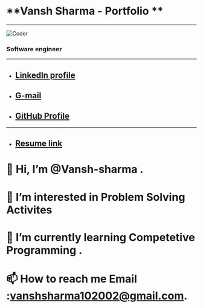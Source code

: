 # **Vansh Sharma - Portfolio **

***

![Coder](https://media.licdn.com/dms/image/D4D35AQHy96wdE-2paQ/profile-framedphoto-shrink_400_400/0/1689268921320?e=1703408400&v=beta&t=_RC8r9lA-uVT8zScl3oOH5BmAz-_lURNcK10BrYe208)
### Software engineer

***

* ## [LinkedIn profile ](https://www.linkedin.com/in/vansh-sharma-2351a8200)
* ## [G-mail](vanshsharma102002@gmail.com)
* ## [GitHub Profile](https://github.com/Vanshsharma75)

***
* ## [Resume link](https://drive.google.com/file/d/1PgFdo-YeDcpnFOKncnBkxdM_ioxN_bcL/view?usp=drive_link)


# 👋 Hi, I’m @Vansh-sharma .
# 👀 I’m interested in Problem Solving Activites
# 🌱 I’m currently learning Competetive Programming .
# 📫 How to reach me Email :vanshsharma102002@gmail.com.
